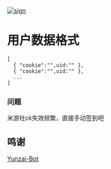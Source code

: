 
[![sign](https://github.com/itxve/ys-auto-sigin/actions/workflows/test-sign.yml/badge.svg)](https://github.com/itxve/ys-auto-sigin/actions/workflows/test-sign.yml)

# 用户数据格式
```
[
  { "cookie":"",uid:"" },
  { "cookie":"",uid:"" },
  ...
]
```

### 问题
米游社ck失效频繁，直接手动签到吧

## 鸣谢 

[Yunzai-Bot](https://github.com/Le-niao/Yunzai-Bot)
